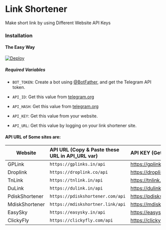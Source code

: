 # Link Shortener
Make short link by using Different Website API Keys
### Installation

#### The Easy Way

[![Deploy](https://www.herokucdn.com/deploy/button.svg)](https://heroku.com/deploy)

##### Required Variables

* `BOT_TOKEN`: Create a bot using [@BotFather](https://telegram.dog/BotFather), and get the Telegram API token.

* `API_ID`: Get this value from [telegram.org](https://my.telegram.org/apps)
* `API_HASH`: Get this value from [telegram.org](https://my.telegram.org/apps)
* `API_KEY`: Get this value from your website.
* `API_URL`: Get this value by logging on your link shortener site.

#### API URL of Some sites are:

|   Website        | API URL (Copy & Paste these URL in API_URL var)          |          API KEY (Get API KEY From Site)    |
|------------------|:---------------------------------------------------------|:--------------------------------------------|
|  GPLink          |   `https://gplinks.in/api`                               |https://gplinks.in/member/tools/api          |
|  Droplink        |   `https://droplink.co/api`                              |https://droplink.co/member/tools/api         |
|  TnLink          |   `https://tnlink.in/api`                                |https://tnlink.in/member/tools/api           |
|  DuLink          |   `https://dulink.in/api`                                |https://dulink.in/member/tools/api           |
|  PdiskShortener  |   `https://pdiskshortener.com/api`                       |https://pdiskshortener.com/member/tools/api  |
|  MdiskShortener  |   `https://mdiskshortner.link/api`                       |https://mdiskshortner.link/member/tools/api  |
|  EasySky         |   `https://easysky.in/api`                               |https://easysky.in/members/tools/api         |
|  ClickyFly       |   `https://clickyfly.com/api`                            |https://clickyfly.com/member/tools/api       |
